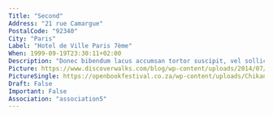```yaml
---
Title: "Second"
Address: "21 rue Camargue"
PostalCode: "92340"
City: "Paris"
Label: "Hotel de Ville Paris 7ème"
When: 1999-09-19T23:30:11+02:00
Description: "Donec bibendum lacus accumsan tortor suscipit, vel sollicitudin velit eleifend. Etiam convallis tempus tempor."
Picture: https://www.discoverwalks.com/blog/wp-content/uploads/2014/07/paris-bridges-big.jpg
PictureSingle: https://openbookfestival.co.za/wp-content/uploads/Chikane-Breaking-a-Rainbow-300x500.jpg
Draft: False
Important: False
Association: "association5"
---
```

